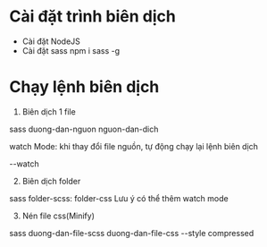 # Cài đặt trình biên dịch

- Cài đặt NodeJS
- Cài đặt sass
  npm i sass -g

# Chạy lệnh biên dịch

1. Biên dịch 1 file

sass duong-dan-nguon nguon-dan-dich

watch Mode: khi thay đổi file nguồn, tự động chạy lại lệnh biên dịch

--watch

2. Biên dịch folder

sass folder-scss: folder-css
Lưu ý có thể thêm watch mode

3. Nén file css(Minify)

sass duong-dan-file-scss duong-dan-file-css --style compressed
